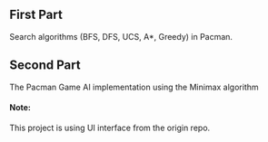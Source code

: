 ## First Part
Search algorithms (BFS, DFS, UCS, A*, Greedy) in Pacman.

## Second Part
The Pacman Game AI implementation using the Minimax algorithm

#### Note:
This project is using UI interface from the origin repo.